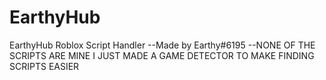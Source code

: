 # EarthyHub
EarthyHub Roblox Script Handler
--Made by Earthy#6195
--NONE OF THE SCRIPTS ARE MINE I JUST MADE A GAME DETECTOR TO MAKE FINDING SCRIPTS EASIER
